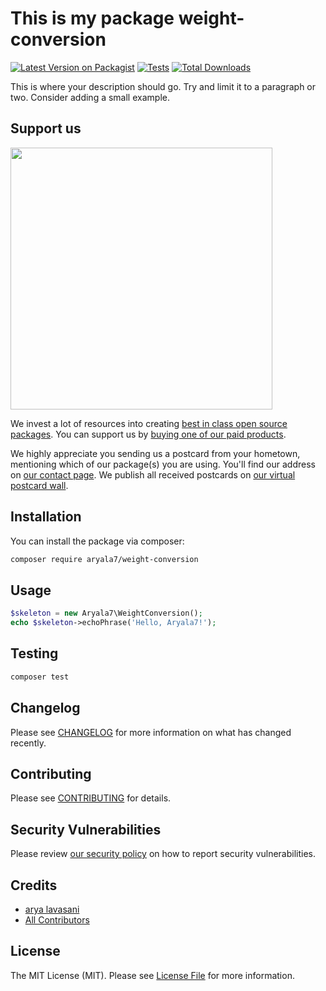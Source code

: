 # This is my package weight-conversion

[![Latest Version on Packagist](https://img.shields.io/packagist/v/aryala7/weight-conversion.svg?style=flat-square)](https://packagist.org/packages/aryala7/weight-conversion)
[![Tests](https://img.shields.io/github/actions/workflow/status/aryala7/weight-conversion/run-tests.yml?branch=main&label=tests&style=flat-square)](https://github.com/aryala7/weight-conversion/actions/workflows/run-tests.yml)
[![Total Downloads](https://img.shields.io/packagist/dt/aryala7/weight-conversion.svg?style=flat-square)](https://packagist.org/packages/aryala7/weight-conversion)

This is where your description should go. Try and limit it to a paragraph or two. Consider adding a small example.

## Support us

[<img src="https://github-ads.s3.eu-central-1.amazonaws.com/weight-conversion.jpg?t=1" width="419px" />](https://spatie.be/github-ad-click/weight-conversion)

We invest a lot of resources into creating [best in class open source packages](https://spatie.be/open-source). You can support us by [buying one of our paid products](https://spatie.be/open-source/support-us).

We highly appreciate you sending us a postcard from your hometown, mentioning which of our package(s) you are using. You'll find our address on [our contact page](https://spatie.be/about-us). We publish all received postcards on [our virtual postcard wall](https://spatie.be/open-source/postcards).

## Installation

You can install the package via composer:

```bash
composer require aryala7/weight-conversion
```

## Usage

```php
$skeleton = new Aryala7\WeightConversion();
echo $skeleton->echoPhrase('Hello, Aryala7!');
```

## Testing

```bash
composer test
```

## Changelog

Please see [CHANGELOG](CHANGELOG.md) for more information on what has changed recently.

## Contributing

Please see [CONTRIBUTING](https://github.com/spatie/.github/blob/main/CONTRIBUTING.md) for details.

## Security Vulnerabilities

Please review [our security policy](../../security/policy) on how to report security vulnerabilities.

## Credits

- [arya lavasani](https://github.com/aryala7)
- [All Contributors](../../contributors)

## License

The MIT License (MIT). Please see [License File](LICENSE.md) for more information.
